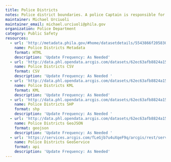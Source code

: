```yaml
---
title: Police Districts
notes: Police district boundaries. A police Captain is responsible for each district. Districts are subdivided into sectors. Several districts are aggregated into divisions.
maintainer: Michael Urciuoli
maintainer_email: michael.urciuoli@phila.gov
organization: Police Department
category: Public Safety
resources:
  - url: 'http://metadata.phila.gov/#home/datasetdetails/5543866f20583086178c4f24/'
    name: Police Districts Metadata
    format: HTML
    description: 'Update Frequency: As Needed'
  - url: 'http://data.phl.opendata.arcgis.com/datasets/62ec63afb8824a15953399b1fa819df2_0.csv'
    name: Police Districts CSV
    format: CSV
    description: 'Update Frequency: As Needed '
  - url: 'http://data.phl.opendata.arcgis.com/datasets/62ec63afb8824a15953399b1fa819df2_0.kml'
    name: Police Districts KML
    format: KML
    description: 'Update Frequency: As Needed'
  - url: 'http://data.phl.opendata.arcgis.com/datasets/62ec63afb8824a15953399b1fa819df2_0.zip'
    name: Police Districts SHP
    format: shp
    description: 'Update Frequency: As Needed '
  - url: 'http://data.phl.opendata.arcgis.com/datasets/62ec63afb8824a15953399b1fa819df2_0.geojson'
    name: Police Districts GeoJSON
    format: geojson
    description: 'Update Frequency: As Needed '
  - url: 'https://services.arcgis.com/fLeGjb7u4uXqeF9q/arcgis/rest/services/Boundaries_District/FeatureServer/0/query?outFields=*&where=1%3D1'
    name: Police Districts GeoService
    format: api
    description: 'Update Frequency: As Needed'
---
```

